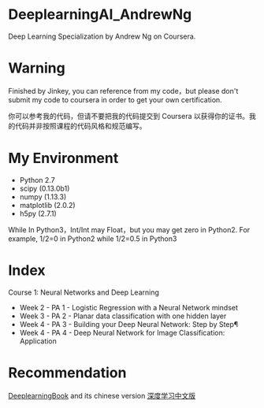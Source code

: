 # DeeplearningAI_AndrewNg
Deep Learning Specialization by Andrew Ng on Coursera.

# Warning
Finished by Jinkey, you can reference from my code，but please don't submit my code to coursera in order to get your own certification.

你可以参考我的代码，但请不要把我的代码提交到 Coursera 以获得你的证书。我的代码并非按照课程的代码风格和规范编写。

# My Environment
- Python 2.7
- scipy (0.13.0b1)
- numpy (1.13.3)
- matplotlib (2.0.2)
- h5py (2.7.1)

While In Python3，Int/Int may Float，but you may get zero in Python2. For example, 1/2=0 in Python2 while 1/2=0.5 in Python3

# Index
Course 1: Neural Networks and Deep Learning
- Week 2 - PA 1 - Logistic Regression with a Neural Network mindset
- Week 3 - PA 2 - Planar data classification with one hidden layer
- Week 4 - PA 3 - Building your Deep Neural Network: Step by Step¶
- Week 4 - PA 4 - Deep Neural Network for Image Classification: Application

# Recommendation
[DeeplearningBook](http://www.deeplearningbook.org/) and its chinese version [深度学习中文版](https://github.com/exacity/deeplearningbook-chinese) 
